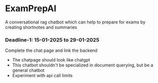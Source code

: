 # ExamPrepAI
A conversational rag chatbot which can help to prepare for exams by creating shortnotes and summaries

### Deadline-1: 15-01-2025 to 29-01-2025
Complete the chat page and link the backend
- The chatpage should look like chatgpt 
- This chatbot shouldn't be specialized in document querying, but be a general chatbot
- Experiment with api call limits


